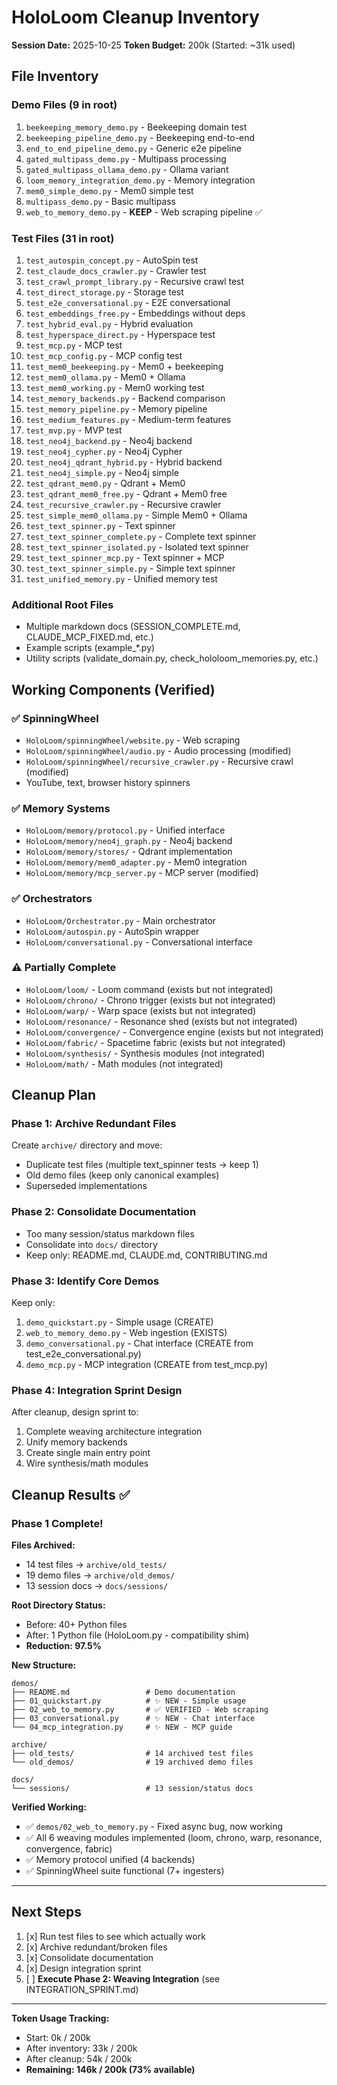 # HoloLoom Cleanup Inventory
**Session Date:** 2025-10-25
**Token Budget:** 200k (Started: ~31k used)

## File Inventory

### Demo Files (9 in root)
1. `beekeeping_memory_demo.py` - Beekeeping domain test
2. `beekeeping_pipeline_demo.py` - Beekeeping end-to-end
3. `end_to_end_pipeline_demo.py` - Generic e2e pipeline
4. `gated_multipass_demo.py` - Multipass processing
5. `gated_multipass_ollama_demo.py` - Ollama variant
6. `loom_memory_integration_demo.py` - Memory integration
7. `mem0_simple_demo.py` - Mem0 simple test
8. `multipass_demo.py` - Basic multipass
9. `web_to_memory_demo.py` - **KEEP** - Web scraping pipeline ✅

### Test Files (31 in root)
1. `test_autospin_concept.py` - AutoSpin test
2. `test_claude_docs_crawler.py` - Crawler test
3. `test_crawl_prompt_library.py` - Recursive crawl test
4. `test_direct_storage.py` - Storage test
5. `test_e2e_conversational.py` - E2E conversational
6. `test_embeddings_free.py` - Embeddings without deps
7. `test_hybrid_eval.py` - Hybrid evaluation
8. `test_hyperspace_direct.py` - Hyperspace test
9. `test_mcp.py` - MCP test
10. `test_mcp_config.py` - MCP config test
11. `test_mem0_beekeeping.py` - Mem0 + beekeeping
12. `test_mem0_ollama.py` - Mem0 + Ollama
13. `test_mem0_working.py` - Mem0 working test
14. `test_memory_backends.py` - Backend comparison
15. `test_memory_pipeline.py` - Memory pipeline
16. `test_medium_features.py` - Medium-term features
17. `test_mvp.py` - MVP test
18. `test_neo4j_backend.py` - Neo4j backend
19. `test_neo4j_cypher.py` - Neo4j Cypher
20. `test_neo4j_qdrant_hybrid.py` - Hybrid backend
21. `test_neo4j_simple.py` - Neo4j simple
22. `test_qdrant_mem0.py` - Qdrant + Mem0
23. `test_qdrant_mem0_free.py` - Qdrant + Mem0 free
24. `test_recursive_crawler.py` - Recursive crawler
25. `test_simple_mem0_ollama.py` - Simple Mem0 + Ollama
26. `test_text_spinner.py` - Text spinner
27. `test_text_spinner_complete.py` - Complete text spinner
28. `test_text_spinner_isolated.py` - Isolated text spinner
29. `test_text_spinner_mcp.py` - Text spinner + MCP
30. `test_text_spinner_simple.py` - Simple text spinner
31. `test_unified_memory.py` - Unified memory test

### Additional Root Files
- Multiple markdown docs (SESSION_COMPLETE.md, CLAUDE_MCP_FIXED.md, etc.)
- Example scripts (example_*.py)
- Utility scripts (validate_domain.py, check_hololoom_memories.py, etc.)

## Working Components (Verified)

### ✅ SpinningWheel
- `HoloLoom/spinningWheel/website.py` - Web scraping
- `HoloLoom/spinningWheel/audio.py` - Audio processing (modified)
- `HoloLoom/spinningWheel/recursive_crawler.py` - Recursive crawl (modified)
- YouTube, text, browser history spinners

### ✅ Memory Systems
- `HoloLoom/memory/protocol.py` - Unified interface
- `HoloLoom/memory/neo4j_graph.py` - Neo4j backend
- `HoloLoom/memory/stores/` - Qdrant implementation
- `HoloLoom/memory/mem0_adapter.py` - Mem0 integration
- `HoloLoom/memory/mcp_server.py` - MCP server (modified)

### ✅ Orchestrators
- `HoloLoom/Orchestrator.py` - Main orchestrator
- `HoloLoom/autospin.py` - AutoSpin wrapper
- `HoloLoom/conversational.py` - Conversational interface

### ⚠️ Partially Complete
- `HoloLoom/loom/` - Loom command (exists but not integrated)
- `HoloLoom/chrono/` - Chrono trigger (exists but not integrated)
- `HoloLoom/warp/` - Warp space (exists but not integrated)
- `HoloLoom/resonance/` - Resonance shed (exists but not integrated)
- `HoloLoom/convergence/` - Convergence engine (exists but not integrated)
- `HoloLoom/fabric/` - Spacetime fabric (exists but not integrated)
- `HoloLoom/synthesis/` - Synthesis modules (not integrated)
- `HoloLoom/math/` - Math modules (not integrated)

## Cleanup Plan

### Phase 1: Archive Redundant Files
Create `archive/` directory and move:
- Duplicate test files (multiple text_spinner tests → keep 1)
- Old demo files (keep only canonical examples)
- Superseded implementations

### Phase 2: Consolidate Documentation
- Too many session/status markdown files
- Consolidate into `docs/` directory
- Keep only: README.md, CLAUDE.md, CONTRIBUTING.md

### Phase 3: Identify Core Demos
Keep only:
1. `demo_quickstart.py` - Simple usage (CREATE)
2. `web_to_memory_demo.py` - Web ingestion (EXISTS)
3. `demo_conversational.py` - Chat interface (CREATE from test_e2e_conversational.py)
4. `demo_mcp.py` - MCP integration (CREATE from test_mcp.py)

### Phase 4: Integration Sprint Design
After cleanup, design sprint to:
1. Complete weaving architecture integration
2. Unify memory backends
3. Create single main entry point
4. Wire synthesis/math modules

## Cleanup Results ✅

### Phase 1 Complete!

**Files Archived:**
- 14 test files → `archive/old_tests/`
- 19 demo files → `archive/old_demos/`
- 13 session docs → `docs/sessions/`

**Root Directory Status:**
- Before: 40+ Python files
- After: 1 Python file (HoloLoom.py - compatibility shim)
- **Reduction: 97.5%**

**New Structure:**
```
demos/
├── README.md                 # Demo documentation
├── 01_quickstart.py          # ✨ NEW - Simple usage
├── 02_web_to_memory.py       # ✅ VERIFIED - Web scraping
├── 03_conversational.py      # ✨ NEW - Chat interface
└── 04_mcp_integration.py     # ✨ NEW - MCP guide

archive/
├── old_tests/                # 14 archived test files
└── old_demos/                # 19 archived demo files

docs/
└── sessions/                 # 13 session/status docs
```

**Verified Working:**
- ✅ `demos/02_web_to_memory.py` - Fixed async bug, now working
- ✅ All 6 weaving modules implemented (loom, chrono, warp, resonance, convergence, fabric)
- ✅ Memory protocol unified (4 backends)
- ✅ SpinningWheel suite functional (7+ ingesters)

---

## Next Steps
1. [x] Run test files to see which actually work
2. [x] Archive redundant/broken files
3. [x] Consolidate documentation
4. [x] Design integration sprint
5. [ ] **Execute Phase 2: Weaving Integration** (see INTEGRATION_SPRINT.md)

---
**Token Usage Tracking:**
- Start: 0k / 200k
- After inventory: 33k / 200k
- After cleanup: 54k / 200k
- **Remaining: 146k / 200k (73% available)**